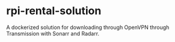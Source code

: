 # rpi-rental-solution
A dockerized solution for downloading through OpenVPN through Transmission with Sonarr and Radarr.
